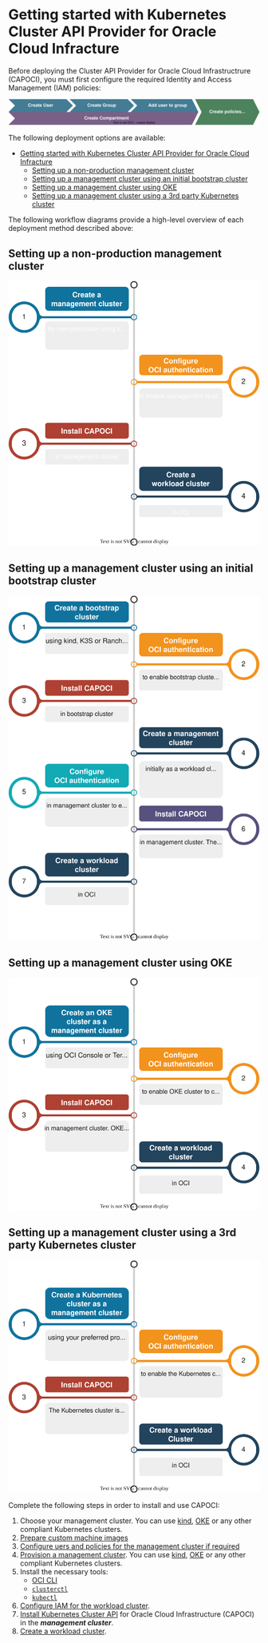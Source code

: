 # Getting started with Kubernetes Cluster API Provider for Oracle Cloud Infracture

Before deploying the Cluster API Provider for Oracle Cloud Infrastructrure (CAPOCI), you must first configure the required Identity and Access Management (IAM) policies:

![CAPOCI Installation Process](../images/iam.svg)

The following deployment options are available:

- [Getting started with Kubernetes Cluster API Provider for Oracle Cloud Infracture](#getting-started-with-kubernetes-cluster-api-provider-for-oracle-cloud-infracture)
  - [Setting up a non-production management cluster](#setting-up-a-non-production-management-cluster)
  - [Setting up a management cluster using an initial bootstrap cluster](#setting-up-a-management-cluster-using-an-initial-bootstrap-cluster)
  - [Setting up a management cluster using OKE](#setting-up-a-management-cluster-using-oke)
  - [Setting up a management cluster using a 3rd party Kubernetes cluster](#setting-up-a-management-cluster-using-a-3rd-party-kubernetes-cluster)

The following workflow diagrams provide a high-level overview of each deployment method described above:

## Setting up a non-production management cluster

![CAPOCI Installation Process](../images/nonprod.svg)

## Setting up a management cluster using an initial bootstrap cluster

![CAPOCI Installation Process](../images/bootstrap.svg)

## Setting up a management cluster using OKE

![CAPOCI Installation Process](../images/oke.svg)

## Setting up a management cluster using a 3rd party Kubernetes cluster

![CAPOCI Installation Process](../images/3rdparty.svg)

Complete the following steps in order to install and use CAPOCI:

1. Choose your management cluster. You can use [kind][kind], [OKE][oke] or any other compliant Kubernetes clusters.
1. [Prepare custom machine images][custom-machine-images]
1. [Configure uers and policies for the management cluster if required][iam]
1. [Provision a management cluster][provision-management-cluster]. You can use [kind][kind], [OKE][oke] or any other compliant Kubernetes clusters.
1. Install the necessary tools:
   - [OCI CLI][oci-cli]
   - [`clusterctl`][clusterctl]
   - [`kubectl`][kubectl]
1. [Configure IAM for the workload cluster](iam/iam-self-provisioned.md).
1. [Install Kubernetes Cluster API][install-cluster-api] for Oracle Cloud Infrastructure (CAPOCI) in the ***management cluster***.
1. [Create a workload cluster][create-workload-cluster].

[cluster-api]: https://cluster-api.sigs.k8s.io/
[clusterctl]: https://cluster-api.sigs.k8s.io/user/quick-start.html#install-clusterctl
[iam]: ./iam.md
[custom-machine-images]: ./custom-machine-images.md
[provision-management-cluster]: ./provision-mgmt-cluster.md
[install-cluster-api]: ./install-cluster-api.md
[create-workload-cluster]: ./create-workload-cluster.md
[kind]: https://kind.sigs.k8s.io/
[kubectl]: https://kubernetes.io/docs/tasks/tools/install-kubectl/
[oke]: https://docs.oracle.com/en-us/iaas/Content/ContEng/home.htm
[oci-cli]: https://docs.oracle.com/en-us/iaas/Content/API/Concepts/cliconcepts.htm
